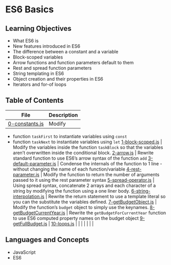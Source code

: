 # ES6 Basics
## Learning Objectives
- What ES6 is
- New features introduced in ES6
- The difference between a constant and a variable
- Block-scoped variables
- Arrow functions and function parameters default to them
- Rest and spread function parameters
- String templating in ES6
- Object creation and their properties in ES6
- Iterators and for-of loops
## Table of Contents
File | Description
---- | -----------
[0-constants.js](./0-constants.js) | Modify
- function `taskFirst` to instantiate variables using `const`
- function `taskNext` to instantiate variables using `let`
[1-block-scoped.js](./1-block-scoped.js) | Modify the variables inside the function `taskBlock` so that the variables aren’t overwritten inside the conditional block.
[2-arrow.js](./2-arrow.js) | Rewrite standard function to use ES6’s arrow syntax of the function `add`
[3-default-parameter.js](./3-default-parameter.js) | Condense the internals of the function to 1 line - without changing the name of each function/variable
[4-rest-parameter.js](./4-rest-parameter.js) | Modify the function to return the number of arguments passed to it using the rest parameter syntax
[5-spread-operator.js](./5-spread-operator.js) | Using spread syntax, concatenate 2 arrays and each character of a string by modifying the function using a one liner body.
[6-string-interpolation.js](./6-string-interpolation.js) | Rewrite the return statement to use a template literal so you can the substitute the variables defined.
[7-getBudgetObject.js](./7-getBudgetObject.js) | Modify the function’s `budget` object to simply use the keynames.
[8-getBudgetCurrentYear.js](./8-getBudgetCurrentYear.js) | Rewrite the `getBudgetForCurrentYear` function to use ES6 computed property names on the budget object
[9-getFullBudget.js](./9-getFullBudget.js) | 
[10-loops.js](./10-loops.js) |
[](./) |
[](./) |
[](./) |
[](./) |
[](./) |
[](./) |

## Languages and Concepts
- JavaScript
- ES6
